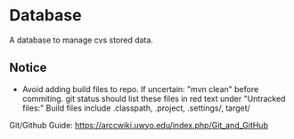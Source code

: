 # Database

A database to manage cvs stored data.

## Notice
* Avoid adding build files to repo. If uncertain: "mvn clean" before commiting.
					git status should list these files in red text under "Untracked files:"
					Build files include .classpath, .project, .settings/, target/
					
Git/Github Guide:
https://arccwiki.uwyo.edu/index.php/Git_and_GitHub